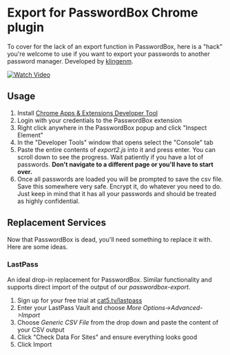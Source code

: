 # Export for PasswordBox Chrome plugin
To cover for the lack of an export function in PasswordBox, here is a "hack" you're welcome to use if you want to export your passwords to another password manager. Developed by [klingenm](https://github.com/klingenm/passwordbox-export).

[![Watch Video](http://img.youtube.com/vi/1A9aIu8puMQ/0.jpg)](https://www.youtube.com/watch?v=1A9aIu8puMQ)

## Usage
1. Install [Chrome Apps & Extensions Developer Tool](https://chrome.google.com/webstore/detail/chrome-apps-extensions-de/ohmmkhmmmpcnpikjeljgnaoabkaalbgc?hl=en)
2. Login with your credentials to the PasswordBox extension
3. Right click anywhere in the PasswordBox popup and click "Inspect Element"
4. In the "Developer Tools" window that opens select the "Console" tab
6. Paste the entire contents of *export2.js* into it and press enter. You can scroll down to see the progress. Wait patiently if you have a lot of passwords. **Don't navigate to a different page or you'll have to start over.**
8. Once all passwords are loaded you will be prompted to save the csv file. Save this somewhere very safe. Encrypt it, do whatever you need to do. Just keep in mind that it has all your passwords and should be treated as highly confidential.

## Replacement Services

Now that PasswordBox is dead, you'll need something to replace it with. Here are some ideas.

### LastPass

An ideal drop-in replacement for PasswordBox. Similar functionality and supports direct import of the output of our *passwordbox-export*.

1. Sign up for your free trial at [cat5.tv/lastpass](https://cat5.tv/lastpass)
2. Enter your LastPass Vault and choose *More Options->Advanced->Import*
3. Choose *Generic CSV File* from the drop down and paste the content of your CSV output
4. Click "Check Data For Sites" and ensure everything looks good
5. Click Import

